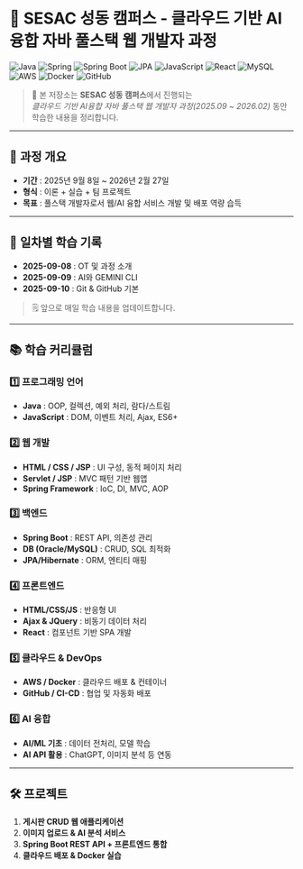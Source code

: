 # 🌟 SESAC 성동 캠퍼스 - 클라우드 기반 AI융합 자바 풀스택 웹 개발자 과정

![Java](https://img.shields.io/badge/Java-ED8B00?style=flat&logo=java&logoColor=white)
![Spring](https://img.shields.io/badge/Spring-6DB33F?style=flat&logo=spring&logoColor=white)
![Spring Boot](https://img.shields.io/badge/Spring_Boot-6DB33F?style=flat&logo=springboot&logoColor=white)
![JPA](https://img.shields.io/badge/JPA-B33F24?style=flat&logo=hibernate&logoColor=white)
![JavaScript](https://img.shields.io/badge/JavaScript-F7DF1E?style=flat&logo=javascript&logoColor=black)
![React](https://img.shields.io/badge/React-61DAFB?style=flat&logo=react&logoColor=black)
![MySQL](https://img.shields.io/badge/MySQL-4479A1?style=flat&logo=mysql&logoColor=white)
![AWS](https://img.shields.io/badge/AWS-232F3E?style=flat&logo=amazonaws&logoColor=white)
![Docker](https://img.shields.io/badge/Docker-2496ED?style=flat&logo=docker&logoColor=white)
![GitHub](https://img.shields.io/badge/GitHub-181717?style=flat&logo=github&logoColor=white)

> 📌 본 저장소는 **SESAC 성동 캠퍼스**에서 진행되는  
> *클라우드 기반 AI융합 자바 풀스택 웹 개발자 과정(2025.09 ~ 2026.02)* 동안 학습한 내용을 정리합니다.

---

## 📅 과정 개요
- **기간** : 2025년 9월 8일 ~ 2026년 2월 27일  
- **형식** : 이론 + 실습 + 팀 프로젝트  
- **목표** : 풀스택 개발자로서 웹/AI 융합 서비스 개발 및 배포 역량 습득  

---

## 📖 일차별 학습 기록
- **2025-09-08** : OT 및 과정 소개  
- **2025-09-09** : AI와 GEMINI CLI  
- **2025-09-10** : Git & GitHub 기본  

> 🗒 앞으로 매일 학습 내용을 업데이트합니다.

---

## 📚 학습 커리큘럼

### 1️⃣ 프로그래밍 언어
- **Java** : OOP, 컬렉션, 예외 처리, 람다/스트림  
- **JavaScript** : DOM, 이벤트 처리, Ajax, ES6+

### 2️⃣ 웹 개발
- **HTML / CSS / JSP** : UI 구성, 동적 페이지 처리  
- **Servlet / JSP** : MVC 패턴 기반 웹앱  
- **Spring Framework** : IoC, DI, MVC, AOP  

### 3️⃣ 백엔드
- **Spring Boot** : REST API, 의존성 관리  
- **DB (Oracle/MySQL)** : CRUD, SQL 최적화  
- **JPA/Hibernate** : ORM, 엔티티 매핑  

### 4️⃣ 프론트엔드
- **HTML/CSS/JS** : 반응형 UI  
- **Ajax & JQuery** : 비동기 데이터 처리  
- **React** : 컴포넌트 기반 SPA 개발  

### 5️⃣ 클라우드 & DevOps
- **AWS / Docker** : 클라우드 배포 & 컨테이너  
- **GitHub / CI-CD** : 협업 및 자동화 배포  

### 6️⃣ AI 융합
- **AI/ML 기초** : 데이터 전처리, 모델 학습  
- **AI API 활용** : ChatGPT, 이미지 분석 등 연동  

---

## 🛠 프로젝트
1. **게시판 CRUD 웹 애플리케이션**  
2. **이미지 업로드 & AI 분석 서비스**  
3. **Spring Boot REST API + 프론트엔드 통합**  
4. **클라우드 배포 & Docker 실습** 